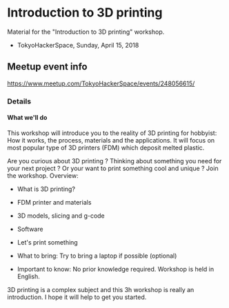 ﻿# Introduction to 3D printing

Material for the "Introduction to 3D printing" workshop.

* TokyoHackerSpace, Sunday, April 15, 2018

## Meetup event info

<https://www.meetup.com/TokyoHackerSpace/events/248056615/>

###  Details

####  What we'll do

This workshop will introduce you to the reality of 3D printing for hobbyist: How it works, the process, materials and the applications. It will focus on most popular type of 3D printers (FDM) which deposit melted plastic.

Are you curious about 3D printing ? Thinking about something you need for your next project ? Or your want to print something cool and unique ? Join the workshop. Overview:

* What is 3D printing?
* FDM printer and materials
* 3D models, slicing and g-code
* Software
* Let's print something 

* What to bring: Try to bring a laptop if possible (optional)

* Important to know: No prior knowledge required. Workshop is held in English.

3D printing is a complex subject and this 3h workshop is really an introduction. I hope it will help to get you started.
